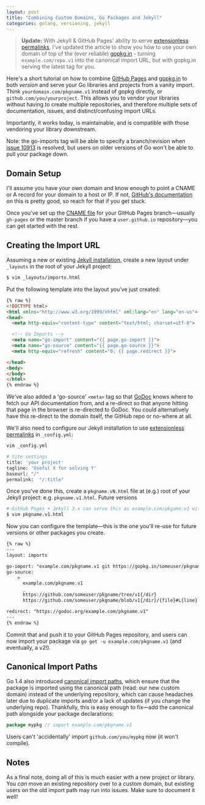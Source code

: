 ```yaml
---
layout: post
title: "Combining Custom Domains, Go Packages and Jekyll"
categories: golang, versioning, jekyll
---
```


> **Update:** With Jekyll & GitHub Pages' ability to serve [extensionless
> permalinks](http://jekyllrb.com/docs/permalinks/#extensionless-permalinks), I've updated the article
> to show you how to use your own domain of top of the (ever reliable) [gopkg.in](https://gopkg.in) -
> turning `example.com/repo.v1` into the canonical import URL, but with gopkg.in serving the latest
> tag for you.

Here's a short tutorial on how to combine [GitHub Pages]() and [gopkg.in]() to both *version* and
serve your Go libraries and projects from a vanity import. Think `yourdomain.com/pkgname.v1` instead
of gopkg directly, or `github.com/you/yourproject`. This allows you to vendor your libraries without
having to create multiple repositories, and therefore multiple sets of documentation, issues, and
distinct/confusing import URLs.

Importantly, it works today, is maintainable, and is compatible with those vendoring your library
downstream.

Note: the go-imports tag will be able to specify a branch/revision when [issue
10913](https://github.com/golang/go/issues/10913) is resolved, but users on older versions of Go
won't be able to pull your package down.

## Domain Setup

I'll assume you have your own domain and know enough to point a CNAME or A record
for your domain to a host or IP. If not, [GitHub's
documentation](https://help.github.com/articles/setting-up-a-custom-domain-with-github-pages/)
on this is pretty good, so reach for that if you get stuck.

Once you've set up the [CNAME
file](https://help.github.com/articles/adding-a-cname-file-to-your-repository/)
for your GitHub Pages branch&mdash;usually `gh-pages` or the master branch if you
have a `user.github.io` repository&mdash;you can get started with the rest.

## Creating the Import URL

Assuming a new or existing [Jekyll
installation](http://jekyllrb.com/docs/installation/), create a new layout under
`_layouts` in the root of your Jekyll project:

```sh
$ vim _layouts/imports.html
```

Put the following template into the layout you've just created:

```html
{% raw %}
<!DOCTYPE html>
<html xmlns="http://www.w3.org/1999/xhtml" xml:lang="en" lang="en-us">
<head>
  <meta http-equiv="content-type" content="text/html; charset=utf-8">

  <!-- Go Imports -->
  <meta name="go-import" content="{{ page.go-import }}">
  <meta name="go-source" content="{{ page.go-source }}">
  <meta http-equiv="refresh" content="0; {{ page.redirect }}">

</head>
<body>
</body>
</html>
{% endraw %}    
```

We've also added a 'go-source' `<meta>` tag so that
[GoDoc](https://github.com/golang/gddo/wiki/Source-Code-Links) knows where to
fetch our API documentation from, and a re-direct so that anyone hitting that
page in the browser is re-directed to GoDoc. You could alternatively
have this re-direct to the domain itself, the GitHub repo or no-where at all.

We'll also need to configure our Jekyll installation to use [extensionless
permalinks](http://jekyllrb.com/docs/permalinks/#extensionless-permalinks) in `_config.yml`:

```sh
vim _config.yml

# Site settings
title: 'your project'
tagline: 'Useful X for solving Y'
baseurl: "/" 
permalink:  "/:title"
```

Once you've done this, create a `pkgname.vN.html` file at (e.g.) root of your Jekyll project: e.g.
`pkgname.v1.html`. Future versions 


```sh
# GitHub Pages + Jekyll 3.x can serve this as example.com/pkgame.v1 without the extension.
$ vim pkgname.v1.html
```

Now you can configure the template&mdash;this is the one you'll re-use for future
versions or other packages you create.

```html
{% raw %}
---
layout: imports

go-import: "example.com/pkgname.v1 git https://gopkg.in/someuser/pkgname.v1
go-source: 
    > 
      example.com/pkgname.v1
      _
      https://github.com/someuser/pkgname/tree/v1{/dir}
      https://github.com/someuser/pkgname/blob/v1{/dir}/{file}#L{line}

redirect: "https://godoc.org/example.com/pkgname.v1"
---
{% endraw %}
```

Commit that and push it to your GitHub Pages repository, and users can now import
your package via `go get -u example.com/pkgname.v1` (and eventually, a v2!).

## Canonical Import Paths

Go 1.4 also introduced [canonical import
paths](https://golang.org/doc/go1.4#canonicalimports), which ensure that the
package is imported using the canonical path (read: our new custom domain)
instead of the underlying repository, which can cause headaches later due to
duplicate imports and/or a lack of updates (if you change the underlying repo).
Thankfully, this is easy enough to fix&mdash;add the canonical path alongside
your package declarations:

```go
package mypkg // import example.com/pkgname.v1
```

Users can't 'accidentally' import `github.com/you/mypkg` now (it won't compile).

## Notes

As a final note, doing all of this is much easier with a new project or library. You *can*
move an existing repository over to a custom domain, but existing users on the
old import path may run into issues. Make sure to document it well!



